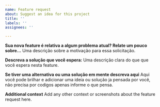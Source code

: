 ```yaml
---
name: Feature request
about: Suggest an idea for this project
title: ''
labels: ''
assignees: ''

---
```


**Sua nova feature é relativa a algum problema atual? Relate um pouco sobre...**
Uma descrição sobre a motivação para essa solicitação.

**Descreva a solução que você espera:**
Uma descrição clara do que que você espera nesta feature.

**Se tiver uma alternativa ou uma solução em mente descreva aqui**
Aqui você pode brilhar e adicionar  uma ideia ou solução ja pensada por você, não precisa por codigos apenas informe o que pensa.

**Additional context**
Add any other context or screenshots about the feature request here.
